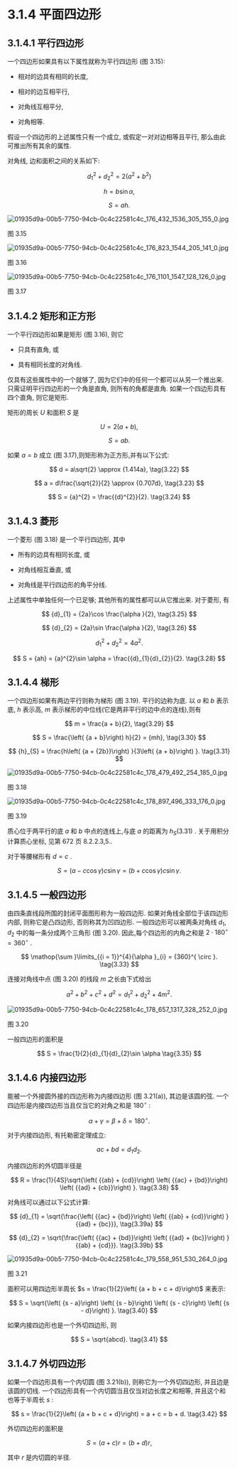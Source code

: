 # 3.1.4 平面四边形

## 3.1.4.1 平行四边形

一个四边形如果具有以下属性就称为平行四边形 (图 3.15):

- 相对的边具有相同的长度,

- 相对的边互相平行,

- 对角线互相平分,

- 对角相等.

假设一个四边形的上述属性只有一个成立, 或假定一对对边相等且平行, 那么由此可推出所有其余的属性.

对角线, 边和面积之间的关系如下:

$$
{d}_{1}^{2} + {d}_{2}^{2} = 2\left( {{a}^{2} + {b}^{2}}\right)  \tag{3.18}
$$

$$
h = b\sin \alpha , \tag{3.19}
$$

$$
S = {ah}\text{.} \tag{3.20}
$$

![01935d9a-00b5-7750-94cb-0c4c22581c4c_176_432_1536_305_155_0.jpg](/images/01935d9a-00b5-7750-94cb-0c4c22581c4c_176_432_1536_305_155_0.jpg)

图 3.15

![01935d9a-00b5-7750-94cb-0c4c22581c4c_176_823_1544_205_141_0.jpg](/images/01935d9a-00b5-7750-94cb-0c4c22581c4c_176_823_1544_205_141_0.jpg)

图 3.16

![01935d9a-00b5-7750-94cb-0c4c22581c4c_176_1101_1547_128_126_0.jpg](/images/01935d9a-00b5-7750-94cb-0c4c22581c4c_176_1101_1547_128_126_0.jpg)

图 3.17

## 3.1.4.2 矩形和正方形

一个平行四边形如果是矩形 (图 3.16), 则它

- 只具有直角, 或

- 具有相同长度的对角线.

仅具有这些属性中的一个就够了, 因为它们中的任何一个都可以从另一个推出来. 只需证明平行四边形的一个角是直角, 则所有的角都是直角. 如果一个四边形具有四个直角, 则它是矩形.

矩形的周长 $U$ 和面积 $S$ 是

$$
U = 2\left( {a + b}\right) , \tag{3.21a}
$$

$$
S = {ab}. \tag{3.21b}
$$

如果 $a = b$ 成立 (图 3.17),则矩形称为正方形,并有以下公式:

$$
d = a\sqrt{2} \approx  {1.414a}, \tag{3.22}
$$

$$
a = d\frac{\sqrt{2}}{2} \approx  {0.707d}, \tag{3.23}
$$

$$
S = {a}^{2} = \frac{{d}^{2}}{2}. \tag{3.24}
$$

## 3.1.4.3 菱形

一个菱形 (图 3.18) 是一个平行四边形, 其中

- 所有的边具有相同长度, 或

- 对角线相互垂直, 或

- 对角线是平行四边形的角平分线.

上述属性中单独任何一个已足够; 其他所有的属性都可以从它推出来. 对于菱形, 有

$$
{d}_{1} = {2a}\cos \frac{\alpha }{2}, \tag{3.25}
$$

$$
{d}_{2} = {2a}\sin \frac{\alpha }{2}, \tag{3.26}
$$

$$
{d}_{1}^{2} + {d}_{2}^{2} = 4{a}^{2}. \tag{3.27}
$$

$$
S = {ah} = {a}^{2}\sin \alpha  = \frac{{d}_{1}{d}_{2}}{2}. \tag{3.28}
$$

## 3.1.4.4 梯形

一个四边形如果有两边平行则称为梯形 (图 3.19). 平行的边称为底. 以 $a$ 和 $b$ 表示底, $h$ 表示高, $m$ 表示梯形的中位线(它是两非平行的边中点的连线),则有

$$
m = \frac{a + b}{2}, \tag{3.29}
$$

$$
S = \frac{\left( {a + b}\right) h}{2} = {mh}, \tag{3.30}
$$

$$
{h}_{S} = \frac{h\left( {a + {2b}}\right) }{3\left( {a + b}\right) }. \tag{3.31}
$$

![01935d9a-00b5-7750-94cb-0c4c22581c4c_178_479_492_254_185_0.jpg](/images/01935d9a-00b5-7750-94cb-0c4c22581c4c_178_479_492_254_185_0.jpg)

图 3.18

![01935d9a-00b5-7750-94cb-0c4c22581c4c_178_897_496_333_176_0.jpg](/images/01935d9a-00b5-7750-94cb-0c4c22581c4c_178_897_496_333_176_0.jpg)

图 3.19

质心位于两平行的底 $a$ 和 $b$ 中点的连线上,与底 $a$ 的距离为 ${h}_{S}\left( {3.31}\right)$ . 关于用积分计算质心坐标, 见第 672 页 8.2.2.3,5..

对于等腰梯形有 $d = c$ .

$$
S = \left( {a - c\cos \gamma }\right) c\sin \gamma  = \left( {b + c\cos \gamma }\right) c\sin \gamma . \tag{3.32}
$$

## 3.1.4.5 一般四边形

由四条直线段所围的封闭平面图形称为一般四边形. 如果对角线全部位于该四边形内部, 则称它是凸四边形, 否则称其为凹四边形. 一般四边形可以被两条对角线 ${d}_{1},{d}_{2}$ 中的每一条分成两个三角形 (图 3.20). 因此,每个四边形的内角之和是 $2 \cdot  {180}^{ \circ  } = {360}^{ \circ  }$ .

$$
\mathop{\sum }\limits_{{i = 1}}^{4}{\alpha }_{i} = {360}^{ \circ  }. \tag{3.33}
$$

连接对角线中点 (图 3.20) 的线段 $m$ 之长由下式给出

$$
{a}^{2} + {b}^{2} + {c}^{2} + {d}^{2} = {d}_{1}^{2} + {d}_{2}^{2} + 4{m}^{2}. \tag{3.34}
$$

![01935d9a-00b5-7750-94cb-0c4c22581c4c_178_657_1317_328_252_0.jpg](/images/01935d9a-00b5-7750-94cb-0c4c22581c4c_178_657_1317_328_252_0.jpg)

图 3.20

一般四边形的面积是

$$
S = \frac{1}{2}{d}_{1}{d}_{2}\sin \alpha  \tag{3.35}
$$

## 3.1.4.6 内接四边形

能被一个外接圆外接的四边形称为内接四边形 (图 3.21(a)), 其边是该圆的弦. 一个四边形是内接四边形当且仅当它的对角之和是 ${180}^{ \circ  }$ :

$$
\alpha  + \gamma  = \beta  + \delta  = {180}^{ \circ  }. \tag{3.36}
$$

对于内接四边形, 有托勒密定理成立:

$$
{ac} + {bd} = {d}_{1}{d}_{2}. \tag{3.37}
$$

内接四边形的外切圆半径是

$$
R = \frac{1}{4S}\sqrt{\left( {{ab} + {cd}}\right) \left( {{ac} + {bd}}\right) \left( {{ad} + {cb}}\right) }. \tag{3.38}
$$

对角线可以通过以下公式计算:

$$
{d}_{1} = \sqrt{\frac{\left( {{ac} + {bd}}\right) \left( {{ab} + {cd}}\right) }{{ad} + {bc}}}, \tag{3.39a}
$$

$$
{d}_{2} = \sqrt{\frac{\left( {{ac} + {bd}}\right) \left( {{ad} + {bc}}\right) }{{ab} + {cd}}}. \tag{3.39b}
$$

![01935d9a-00b5-7750-94cb-0c4c22581c4c_179_558_951_530_264_0.jpg](/images/01935d9a-00b5-7750-94cb-0c4c22581c4c_179_558_951_530_264_0.jpg)

图 3.21

面积可以用四边形半周长 $s = \frac{1}{2}\left( {a + b + c + d}\right)$ 来表示:

$$
S = \sqrt{\left( {s - a}\right) \left( {s - b}\right) \left( {s - c}\right) \left( {s - d}\right) }. \tag{3.40}
$$

如果内接四边形也是一个外切四边形, 则

$$
S = \sqrt{abcd}. \tag{3.41}
$$

## 3.1.4.7 外切四边形

如果一个四边形具有一个内切圆 (图 3.21(b)), 则称它为一个外切四边形, 并且边是该圆的切线. 一个四边形具有一个内切圆当且仅当对边长度之和相等, 并且这个和也等于半周长 $s$ :

$$
s = \frac{1}{2}\left( {a + b + c + d}\right)  = a + c = b + d. \tag{3.42}
$$

外切四边形的面积是

$$
S = \left( {a + c}\right) r = \left( {b + d}\right) r, \tag{3.43}
$$

其中 $r$ 是内切圆的半径.

